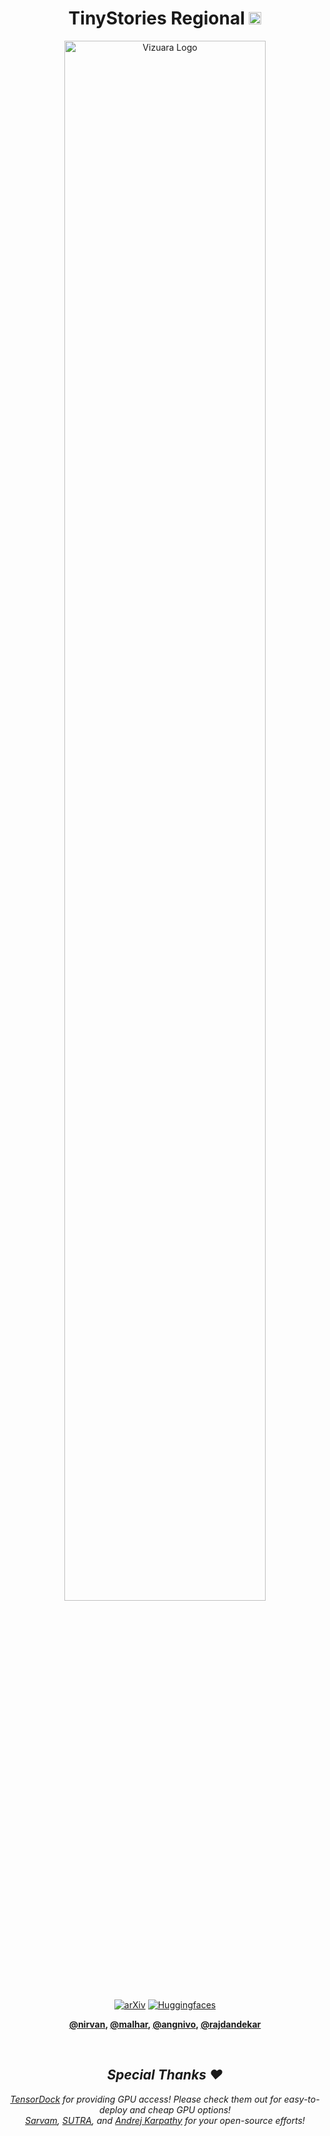 <div align="center">

  <h1> TinyStories Regional <img src="https://png.pngtree.com/png-vector/20220812/ourmid/pngtree-indian-flag-design-png-png-image_6108311.png" width="20"> </h1>
  <img src="https://substackcdn.com/image/fetch/f_auto,q_auto:good,fl_progressive:steep/https%3A%2F%2Fsubstack-post-media.s3.amazonaws.com%2Fpublic%2Fimages%2F3a1a36ff-6d9a-4ee7-9494-3ae38adfe134_1920x600.png" alt="Vizuara Logo" style="width:80%;">

  [![arXiv](https://img.shields.io/badge/arXiv-1234.56789-b31b1b.svg?style=flat)](https://arxiv.org/abs/1234.56789)
  [![Huggingfaces](https://img.shields.io/badge/%F0%9F%A4%97%20Hugging%20Face-Spaces-blue)](https://huggingface.co/spaces/sam-hq-team/sam-hq)

  <p>
    <strong>
      <a href="https://github.com/nirvan840">@nirvan</a>,
      <a href="https://github.com/malharinamdar">@malhar</a>,
      <a href="https://github.com/agme2019">@angnivo</a>,
      <a href="https://www.linkedin.com/in/raj-abhijit-dandekar-67a33118a/?originalSubdomain=in">@rajdandekar</a>
    </strong>
  </p>
  <br>

  <h2><i>Special Thanks ❤️</i></h2>
  <i> <a href="https://tensordock.com/">TensorDock</a> for providing GPU access! 
      Please check them out for easy-to-deploy and cheap GPU options! </i>  
  <br>  
  <i>
    <a href="https://huggingface.co/sarvamai">Sarvam</a>, 
    <a href="https://huggingface.co/TWO">SUTRA</a>, and 
    <a href="https://karpathy.ai/">Andrej Karpathy</a> for your open-source efforts!
  </i>
  
</div>
